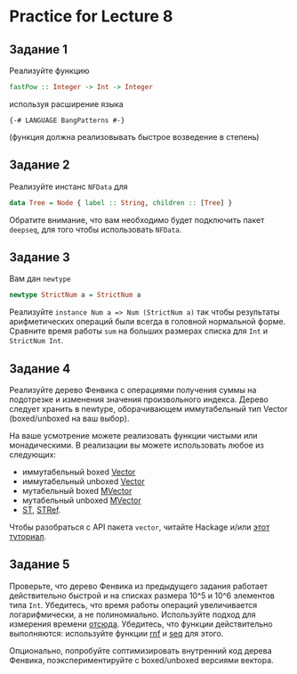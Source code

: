 # Practice for Lecture 8

## Задание 1

Реализуйте функцию 
```haskell
fastPow :: Integer -> Int -> Integer
```
используя расширение языка
```
{-# LANGUAGE BangPatterns #-}
```
(функция должна реализовывать быстрое возведение в степень)

## Задание 2
Реализуйте инстанс `NFData` для 
```haskell
data Tree = Node { label :: String, children :: [Tree] }
```

Обратите внимание, что вам необходимо будет подключить пакет `deepseq`, для того чтобы использовать `NFData`.

## Задание 3
Вам дан `newtype`
```haskell
newtype StrictNum a = StrictNum a
```

Реализуйте `instance Num a => Num (StrictNum a)` так чтобы результаты арифметических операций были всегда в головной нормальной форме.
Сравните время работы `sum` на больших размерах списка для `Int` и `StrictNum Int`.

## Задание 4

Реализуйте дерево Фенвика с операциями получения суммы на подотрезке и изменения значения произвольного индекса.
Дерево следует хранить в newtype, оборачивающем иммутабельный тип Vector (boxed/unboxed на ваш выбор).

На ваше усмотрение можете реализовать функции чистыми или монадическими.
В реализации вы можете использовать любое из следующих:
* иммутабельный boxed [Vector](http://hackage.haskell.org/package/vector-0.12.0.2/docs/Data-Vector.html#t:Vector)
* иммутабельный unboxed [Vector](http://hackage.haskell.org/package/vector-0.12.0.2/docs/Data-Vector-Unboxed.html#t:Vector)
* мутабельный boxed [MVector](http://hackage.haskell.org/package/vector-0.12.0.2/docs/Data-Vector-Mutable.html#t:MVector)
* мутабельный unboxed [MVector](http://hackage.haskell.org/package/vector-0.12.0.2/docs/Data-Vector-Unboxed-Mutable.html#t:MVector)
* [ST](http://hackage.haskell.org/package/base-4.12.0.0/docs/Control-Monad-ST.html#t:ST), [STRef](http://hackage.haskell.org/package/base-4.12.0.0/docs/Data-STRef.html#t:STRef).

Чтобы разобраться с API пакета `vector`, 
читайте Hackage и/или [этот туториал](https://wiki.haskell.org/Numeric_Haskell:_A_Vector_Tutorial).

## Задание 5
Проверьте, что дерево Фенвика из предыдущего задания работает действительно быстрой и на списках размера
10^5 и 10^6 элементов типа `Int`.
Убедитесь, что время работы операций увеличивается логарифмически, а не полиномиально.
Используйте подход для измерения времени [отсюда](https://wiki.haskell.org/Timing_computations).
Убедитесь, что функции действительно выполняются: используйте функции [rnf](http://hackage.haskell.org/package/deepseq-1.4.4.0/docs/Control-DeepSeq.html#v:rnf) 
и [seq](http://hackage.haskell.org/package/base-4.12.0.0/docs/Prelude.html#v:seq) для этого.

Опционально, попробуйте соптимизировать внутренний код дерева Фенвика, поэкспериментируйте с boxed/unboxed версиями вектора.

